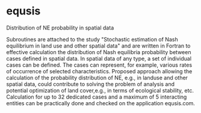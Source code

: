 # equsis
Distribution of NE probability in spatial data

Subroutines are attached to the study "Stochastic estimation of Nash equilibrium in land use and other spatial data" and are written in Fortran to effective calculation the distribution of Nash equilibria probability between cases defined in spatial data.
In spatial data of any type, a set of individual cases can be defined. The cases can represent, for example, various rates of occurrence of selected characteristics.
Proposed approach allowing the calculation of the probability distribution of NE, e.g., in landuse and other spatial data, could contribute to solving the problem of analysis and potential optimization of land cover,e.g., in terms of ecological stability, etc.
Calculation for up to 32 dedicated cases and a maximum of 5 interacting entities can be practically done and checked on the application equsis.com.
